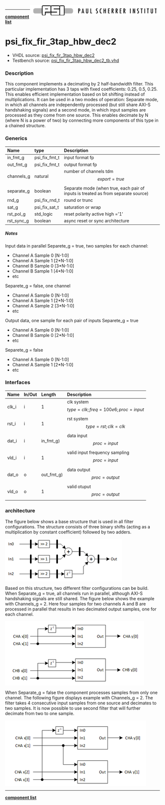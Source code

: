 <img align="right" src="../../doc/psi_logo.png">

***

[**component list**](../README.md)

# psi_fix_fir_3tap_hbw_dec2
 - VHDL source: [psi_fix_fir_3tap_hbw_dec2](../hdl/psi_fix_fir_3tap_hbw_dec2.vhd)
 - Testbench source: [psi_fix_fir_3tap_hbw_dec2_tb.vhd](../testbench/psi_fix_fir_3tap_hbw_dec2_tb/psi_fix_fir_3tap_hbw_dec2_tb.vhd)

### Description
This component implements a decimating by 2 half-bandwidth filter. This particular implementation has 3 taps with fixed coefficients: 0.25, 0.5, 0.25. This enables efficient implementation based on bit shifting instead of multiplications. It can be used in a two modes of operation: Separate mode, in which all channels are independently processed (but still share AXI-S handshaking signals) and a second mode, in which input samples are processed as they come from one source. This enables decimate by N (where N is a power of two) by connecting more components of this type in a chained structure.

### Generics
| Name       | type          | Description                              |
|:-----------|:--------------|:-----------------------------------------|
| in_fmt_g   | psi_fix_fmt_t | input format fp                          |
| out_fmt_g  | psi_fix_fmt_t | output format fp                         |
| channels_g | natural       | number of channels tdm $$ export=true $$ |
| separate_g | boolean       | Separate mode (when true, each pair of inputs is treated as from separate source) |
| rnd_g      | psi_fix_rnd_t | round or trunc                           |
| sat_g      | psi_fix_sat_t | saturation or wrap                       |
| rst_pol_g  | std_logic     | reset polarity active high ='1'          |
| rst_sync_g | boolean       | async reset or sync architecture         |


##### Notes
Input data in parallel
Separete_g = true, two samples for each channel:
- Channel A Sample 0 [N-1:0]
- Channel A Sample 1 [2*N-1:0]
- Channel B Sample 0 [3*N-1:0]
- Channel B Sample 1 [4*N-1:0]
- etc


Separete_g = false, one channel
- Channel A Sample 0 [N-1:0]
- Channel A Sample 1 [2*N-1:0]
- Channel A Sample 2 [3*N-1:0]
- etc

Output data, one sample for each pair of inputs
Separete_g = true
- Channel A Sample 0 [N-1:0]
- Channel B Sample 0 [2*N-1:0]
- etc

Separete_g = false
- Channel A Sample 0 [N-1:0]
- Channel A Sample 1 [2*N-1:0]
- etc


### Interfaces
| Name   | In/Out   | Length     | Description                                       |
|:-------|:---------|:-----------|:--------------------------------------------------|
| clk_i  | i        | 1          | clk system $$ type=clk; freq=100e6; proc=input $$ |
| rst_i  | i        | 1          | rst system $$ type=rst; clk=clk $$                |
| dat_i  | i        | in_fmt_g)  | data input $$ proc=input $$                       |
| vld_i  | i        | 1          | valid input frequency sampling $$ proc=input $$   |
| dat_o  | o        | out_fmt_g) | data output $$ proc=output $$                     |
| vld_o  | o        | 1          | valid otuput $$ proc=output $$                    |

### architecture

The figure below shows a base structure that is used in all filter configurations. The structure consists of three binary shifts (acting as a multiplication by constant coefficient) followed by two adders.

<img align="center" src="psi_fix_fir_3tap_hbw_dec2_a.png">

Based on this structure, two different filter configurations can be build. When Separate_g = true, all channels run in parallel, although AXI-S handshaking signals are still shared. The figure below shows the example with Channels_g = 2. Here four samples for two channels A and B are processed in parallel that results in two decimated output samples, one for each channel.

<img align="center" src="psi_fix_fir_3tap_hbw_dec2_b.png">

When Separate_g = false the component processes samples from only one channel. The following figure displays example with Channels_g = 2. The filter takes 4 consecutive input samples from one source and decimates to two samples. It is now possible to use second filter that will further decimate from two to one sample.

<img align="center" src="psi_fix_fir_3tap_hbw_dec2_c.png">

---
[**component list**](../README.md)
